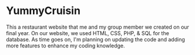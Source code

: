 # YummyCruisin
This a restaurant website that me and my group member we created on our final year.
On our website, we used HTML, CSS, PHP, & SQL for the database.
As time goes on, I'm planning on updating the code and adding more features to enhance my coding knowledge.
